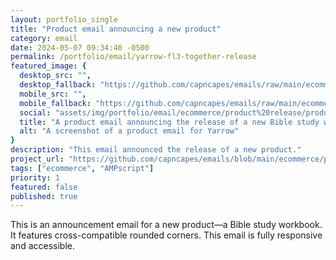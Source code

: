 ```yaml
---
layout: portfolio_single
title: "Product email announcing a new product"
category: email
date: 2024-05-07 09:34:40 -0500
permalink: /portfolio/email/yarrow-fl3-together-release
featured_image: {
  desktop_src: "",
  desktop_fallback: "https://github.com/capncapes/emails/raw/main/ecommerce/product%20release/assets/yarrow_product_2024_faithful-living-together_1-release_600.gif",
  mobile_src: "",
  mobile_fallback: "https://github.com/capncapes/emails/raw/main/ecommerce/product%20release/assets/yarrow_product_2024_faithful-living-together_1-release_340.gif",
  social: "assets/img/portfolio/email/ecommerce/product%20release/product_2024_faithful-living-together_1-release_1200x629.jpg",
  title: "A product email announcing the release of a new Bible study workbook",
  alt: "A screenshot of a product email for Yarrow"
}
description: "This email announced the release of a new product."
project_url: "https://github.com/capncapes/emails/blob/main/ecommerce/product%20release/yarrow_product_2024_faithful-living-together_1-release.html"
tags: ["ecommerce", "AMPscript"]
priority: 1
featured: false
published: true
---
```


This is an announcement email for a new product&mdash;a Bible study workbook. It features cross-compatible rounded corners. This email is fully responsive and accessible.